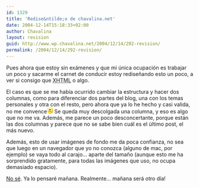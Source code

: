 ```yaml
---
id: 1329
title: 'Redise&ntilde;o de chavalina.net'
date: 2004-12-14T15:18:33+02:00
author: Chavalina
layout: revision
guid: http://www.wp.chavalina.net/2004/12/14/292-revision/
permalink: /2004/12/14/292-revision/
---
```

Pues ahora que estoy sin exámenes y que mi &uacute;nica ocupación es trabajar un poco y sacarme el carnet de conducir estoy redise&ntilde;ando esto un poco, a ver si consigo que <acronym title="eXtended HyperText Markup Language">XHTML</acronym> o algo.

El caso es que se me hab&iacute;a ocurrido cambiar la estructura y hacer dos columnas, como para diferenciar dos partes del blog, una con los temas personales y otra con el resto, pero ahora que ya lo he hecho y casi valida, no me convence![emo](/imagenes/emoticonos/triste.gif) Se queda muy descolgada una columna, y eso es algo que no me va. Además, me parece un poco desconcertante, porque están las dos columnas y parece que no se sabe bien cuál es el &uacute;ltimo post, el más nuevo.

Además, esto de usar imágenes de fondo me da poca confianza, no sea que luego en un navegador que yo no conozca (alguno de mac, por ejemplo) se vaya todo al carajo… aparte del tama&ntilde;o (aunque esto me ha sorprendido gratamente, para todas las imágenes que uso, no ocupa demasiado espacio).

<a href="http://www.chavalina.net/imagenes/estilos/old/6.jpg" target="_blank">No sé</a>. Ya lo pensaré ma&ntilde;ana. Realmente… ma&ntilde;ana será otro d&iacute;a!